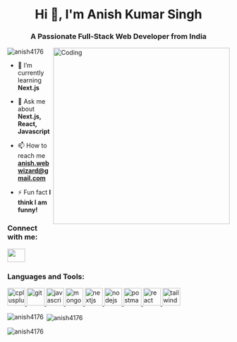 <h1 align="center">Hi 👋, I'm Anish Kumar Singh</h1>
<h3 align="center">A Passionate Full-Stack Web Developer from India</h3>
<img align="right" width="400" alt="Coding" src="https://cdn.dribbble.com/users/1162077/screenshots/3848914/programmer.gif">

<p align="left"> <img src="https://komarev.com/ghpvc/?username=anish4176&label=Profile%20views&color=0e75b6&style=flat" alt="anish4176" /> </p>

- 🌱 I’m currently learning **Next.js**

- 💬 Ask me about **Next.js, React, Javascript**

- 📫 How to reach me **anish.webwizard@gmail.com**

- ⚡ Fun fact **I think I am funny!**

<h3 align="left">Connect with me:</h3>
<p align="left" >
<a href="https://linkedin.com/in/anish-webdev" target="blank"><img align="center" src="https://encrypted-tbn0.gstatic.com/images?q=tbn:ANd9GcQvArBsL3q-mYGcZu2JGAch1aGPclnz488q-w&usqp=CAU" height="30" width="40" /></a>

</p>

<h3 align="left">Languages and Tools:</h3>
<p align="left"margin='3px'>  <a href="https://www.w3schools.com/cpp/" target="_blank" rel="noreferrer"> <img src="https://w7.pngwing.com/pngs/46/626/png-transparent-c-logo-the-c-programming-language-computer-icons-computer-programming-source-code-programming-miscellaneous-template-blue.png" alt="cplusplus" width="40" height="40"/> </a> 
  <a href="https://git-scm.com/" target="_blank" rel="noreferrer"> <img src="https://www.vectorlogo.zone/logos/git-scm/git-scm-icon.svg" alt="git" width="40" height="40"/> </a>
  <a href="https://developer.mozilla.org/en-US/docs/Web/JavaScript" target="_blank" rel="noreferrer"> <img src="https://encrypted-tbn0.gstatic.com/images?q=tbn:ANd9GcQI3pYJqgE0pQg-3wXUGXkjWpj7yPiZ9I3b0w&usqp=CAU" alt="javascript" width="40" height="40"/> </a>
  <a href="https://www.mongodb.com/" target="_blank" rel="noreferrer"> <img src="https://encrypted-tbn0.gstatic.com/images?q=tbn:ANd9GcQHnsOy9gXqb7Nd9WGDBnZv44GqucqxsF90cQ&usqp=CAU" alt="mongodb" width="40" height="40"/> </a>
  <a href="https://nextjs.org/" target="_blank" rel="noreferrer"> <img src="https://encrypted-tbn0.gstatic.com/images?q=tbn:ANd9GcQJEWCl3D1_JGj7-6OKGKIhepY1fMe3blH5_w&usqp=CAU" alt="nextjs" width="40" height="40"/> </a> 
  <a href="https://nodejs.org" target="_blank" rel="noreferrer"> <img src="https://encrypted-tbn0.gstatic.com/images?q=tbn:ANd9GcRIkBOkD52bdiJl2hHJ1Nhf9ILDW3Q48gY4lg&usqp=CAU" alt="nodejs" width="40" height="40"/> </a> 
  <a href="https://postman.com" target="_blank" rel="noreferrer"> <img src="https://www.vectorlogo.zone/logos/getpostman/getpostman-icon.svg" alt="postman" width="40" height="40"/> </a> <a href="https://reactjs.org/" target="_blank" rel="noreferrer"> <img src="https://encrypted-tbn0.gstatic.com/images?q=tbn:ANd9GcRCPoisTcziy_SlMPl8PoxCviNYs7NGoAonU8zcctE&s" alt="react" width="40" height="40"/> </a> <a href="https://tailwindcss.com/" target="_blank" rel="noreferrer"> <img src="https://www.vectorlogo.zone/logos/tailwindcss/tailwindcss-icon.svg" alt="tailwind" width="40" height="40"/> </a>  </p>

<p><img align="left" src="https://github-readme-stats.vercel.app/api/top-langs?username=anish4176&show_icons=true&locale=en&layout=compact" alt="anish4176" /></p>

<p>&nbsp;<img align="center" src="https://github-readme-stats.vercel.app/api?username=anish4176&show_icons=true&locale=en" alt="anish4176" /></p>

<p><img align="center" src="https://github-readme-streak-stats.herokuapp.com/?user=anish4176&" alt="anish4176" /></p>
